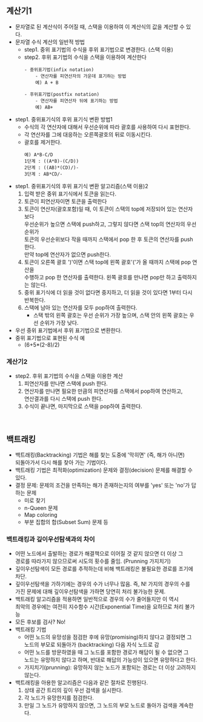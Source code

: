 ## 계산기1
- 문자열로 된 계산식이 주어질 때, 스택을 이용하여 이 계산식의 값을 계산할 수 있다.
- 문자열 수식 계산의 일반적 방법
    - step1. 중위 표기법의 수식을 후위 표기법으로 변경한다. (스택 이용)
    - step2. 후위 표기법의 수식을 스택을 이용하여 계산한다
        ```
        - 중위표기법(infix notation)
            - 연산자를 피연산자의 가운데 표기하는 방법
            예) A + B
                
        - 후위표기법(postfix notation)
            - 연산자를 피연산자 뒤에 표기하는 방법
            예) AB+
        ```
- step1. 중위표기식의 후위 표기식 변환 방법1
    - 수식의 각 연산자에 대해서 우선순위에 따라 괄호를 사용하여 다시 표현한다.
    - 각 연산자를 그에 대응하는 오른쪽괄호의 뒤로 이동시킨다.
    - 괄호를 제거한다.
        ```
        예) A*B-C/D
        1단계 : ((A*B)-(C/D))
        2단계 : ((AB)*(CD)/)-
        3단계 : AB*CD/-
        ```
- step1. 중위표기식의 후위 표기식 변환 알고리즘(스택 이용)2
    1) 입력 받은 중위 표기식에서 토큰을 읽는다.
    2) 토큰이 피연산자이면 토큰을 출력한다
    3) 토큰이 연산자(괄호포함)일 때, 이 토큰이 스택의 top에 저장되어 있는 연산자보다 <br>
    우선순위가 높으면 스택에 push하고, 그렇지 않다면 스택 top의 연산자의 우선순위가 <br>
    토큰의 우선순위보다 작을 때까지 스택에서 pop 한 후 토큰의 연산자를 push한다. <br>
    만약 top에 연산자가 없으면 push한다.
    4) 토큰이 오른쪽 괄호 ')'이면 스택 top에 왼쪽 괄호'('가 올 때까지 스택에 pop 연산을 <br>
    수행하고 pop 한 연산자를 출력한다. 왼쪽 괄호를 만나면 pop만 하고 출력하지는 않는다.
    5) 중위 표기식에 더 읽을 것이 없다면 중지하고, 더 읽을 것이 있다면 1부터 다시 반복한다.
    6) 스택에 남아 있는 연산자를 모두 pop하여 출력한다.
        - 스택 밖의 왼쪽 괄호는 우선 순위가 가장 높으며, 스택 안의 왼쪽 괄호는 우선 순위가 가장 낮다.
- 우선 중위 표기법에서 후위 표기법으로 변환한다.
- 중위 표기법으로 표현된 수식 예
    - (6+5*(2-8)/2)

### 계산기2
- step2. 후위 표기법의 수식을 스택을 이용한 계산
    1) 피연산자를 만나면 스택에 push 한다.
    2) 연산자를 만나면 필요한 만큼의 피연산자를 스택에서 pop하여 연산하고, <br>
    연산결과를 다시 스택에 push 한다.
    3) 수식이 끝나면, 마지막으로 스택을 pop하여 출력한다.

<br>

## 백트래킹
- 백트래킹(Backtracking) 기법은 해를 찾는 도중에 '막히면' (즉, 해가 아니면) <br>
되돌아가서 다시 해를 찾아 가는 기법이다.
- 백트래킹 기법은 최적화(optimization) 문제와 결정(decision) 문제를 해결할 수 있다.
- 결정 문제: 문제의 조건을 만족하는 해가 존재하는지의 여부를 'yes' 또는 'no'가 답하는 문제
    - 미로 찾기
    - n-Queen 문제
    - Map coloring
    - 부분 집합의 합(Subset Sum) 문제 등

### 백트래킹과 깊이우선탐색과의 차이
- 어떤 노드에서 출발하는 경로가 해결책으로 이어질 것 같지 않으면 더 이상 그 <br>
경로를 따라가지 않으므로써 시도의 횟수를 줄임. (Prunning 가지치기)
- 깊이우선탐색이 모든 경로를 추적하는데 비해 백트래킹은 불필요한 경로를 조기에 차단.
- 깊이우선탐색을 가하기에는 경우의 수가 너무나 많음. 즉, N! 가지의 경우의 수를 <br>
가진 문제에 대해 깊이우선탐색을 가하면 당연히 처리 불가능한 문제.
- 백트래킹 알고리즘을 적용하면 일반적으로 경우의 수가 줄어들지만 이 역시 <br>
최악의 경우에는 여전히 지수함수 시간(Exponential Time)을 요하므로 처리 불가능
- 모든 후보를 검사? No!
- 백트래킹 기법
    - 어떤 노드의 유망성을 점검한 후에 유망(promising)하지 않다고 결정되면 그 <br>
    노드의 부모로 되돌아가 (backtracking) 다음 자식 노드로 감
    - 어떤 노드를 방문하였을 때 그 노드를 포함한 경로가 해답이 될 수 없으면 그 <br>
    노드는 유망하지 않다고 하며, 반대로 해답의 가능성이 있으면 유망하다고 한다.
    - 가지치기(prunning): 유망하지 않는 노드가 포함되는 경로는 더 이상 고려하지 않는다.
- 백트래킹을 아용한 알고리즘은 다음과 같은 절차로 진행된다.
    1) 상태 공간 트리의 깊이 우선 검색을 실시한다.
    2) 각 노드가 유망한지를 점검한다.
    3) 만일 그 노드가 유망하지 않으면, 그 노드의 부모 노드로 돌아가 검색을 계속한다.